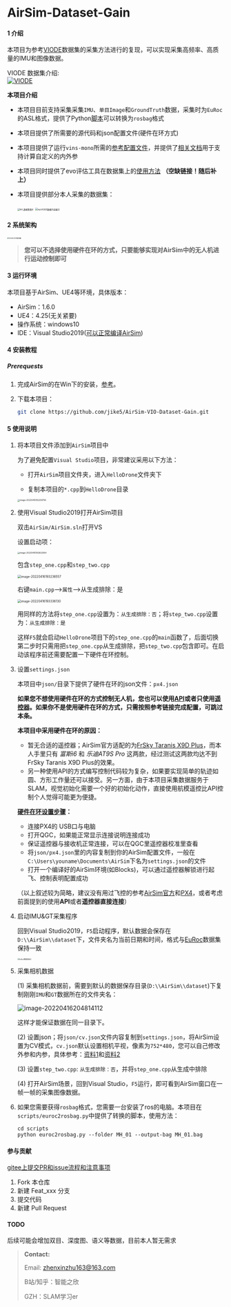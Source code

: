 # AirSim-Dataset-Gain

#### 1 介绍
本项目为参考[VIODE](https://github.com/kminoda/VIODE)数据集的采集方法进行的复现，可以实现采集高频率、高质量的IMU和图像数据。

VIODE 数据集介绍:  
[![VIODE](http://img.youtube.com/vi/LlFTyQf_dlo/0.jpg)](https://youtu.be/LlFTyQf_dlo "VIODE")

**本项目介绍**

* 本项目目前支持采集采集`IMU`、`单目Image`和`GroundTruth`数据，采集时为`EuRoc`的ASL格式，提供了Python[脚本](./scripts/euroc2rosbag.py)可以转换为`rosbag`格式

* 本项目提供了所需要的源代码和json配置文件(硬件在环方式)

* 本项目提供了运行`vins-mono`所需的[参考配置文件](./calibration_files/airsim_config.yaml)，并提供了[相关文档](https://zhuanlan.zhihu.com/p/482098440)用于支持计算自定义的内外参

* 本项目同时提供了evo评估工具在数据集上的[使用方法]() **（空缺链接！随后补上）**

* 本项目提供部分本人采集的数据集：

  <img src=".assets/NH_数据集图片.png" alt="NH_数据集图片" style="zoom: 33%;" />

  <img src=".assets/myVIODE数据内容展示.jpg" alt="myVIODE数据内容展示" style="zoom: 35%;" />

#### 2 系统架构

<img src=".assets/VIODE方法架构图-16501021690221.png" alt="VIODE方法架构图" style="zoom: 25%;" />

> **您可以不选择使用硬件在环的方式，只要能够实现对AirSim中的无人机进行运动控制即可**

#### 3 运行环境

本项目基于AirSim、UE4等环境，具体版本：

* AirSim：1.6.0
* UE4：4.25(无关紧要)
* 操作系统：windows10
* IDE：Visual Studio2019([可以正常编译AirSim](https://microsoft.github.io/AirSim/build_windows/))


#### 4 安装教程

##### Prerequests

1. 完成AirSim的在Win下的安装，[参考](https://microsoft.github.io/AirSim/build_windows/)。

2. 下载本项目：

   ```bash
   git clone https://github.com/jike5/AirSim-VIO-Dataset-Gain.git
   ```

#### 5 使用说明

1. 将本项目文件添加到`AirSim`项目中

   为了避免配置`Visual Studio`项目，非常建议采用以下方法：

   * 打开`AirSim`项目文件夹，进入`HelloDrone`文件夹下

   * 复制本项目的`*.cpp`到`HelloDrone`目录

   <img src=".assets\image-20220416192259756.png" alt="image-20220416192259756" style="zoom: 33%;" />

2. 使用Visual Studio2019打开AirSim项目

      双击`AirSim/AirSim.sln`打开VS

      设置启动项：

      <img src=".assets/image-20220416192832064.png" alt="image-20220416192832064" style="zoom: 33%;"/>

      包含`step_one.cpp`和`step_two.cpp`

      <img src=".assets/image-20220416193236557.png" alt="image-20220416193236557" style="zoom: 50%;" />

      右键`main.cpp`-->`属性`-->从生成排除：是

      <img src=".assets/image-20220416193336130.png" alt="image-20220416193336130" style="zoom: 50%;" />

      用同样的方法将`step_one.cpp`设置为：`从生成排除：否`；将`step_two.cpp`设置为：`从生成排除：是`

      这样`F5`就会启动`HelloDrone`项目下的`step_one.cpp`的`main`函数了，后面切换第二步时只需用把`step_one.cpp`从生成排除，把`step_two.cpp`包含即可。在启动该程序前还需要配置一下硬件在环控制。

3. 设置`settings.json`

      本项目中`json/`目录下提供了硬件在环的json文件：`px4.json`

      **如果您不想使用硬件在环的方式控制无人机，您也可以使用[API](https://microsoft.github.io/AirSim/apis/#apis-for-multirotor)或者只使用[遥控器](https://microsoft.github.io/AirSim/remote_control/#rc-setup-for-default-config)。如果你不是使用硬件在环的方式，只需按照参考链接完成配置，可跳过本条。**

      **本项目中采用硬件在环的原因：**

      * 暂无合适的遥控器；AirSim官方适配的为[FrSky Taranis X9D Plus](https://hobbyking.com/en_us/frsky-2-4ghz-accst-taranis-x9d-plus-and-x8r-combo-digital-telemetry-radio-system-mode-2.html)，而本人手里只有 *富斯i6* 和 *乐迪AT9S Pro* 这两款，经过测试这两款均达不到FrSky Taranis X9D Plus的效果。
      * 另一种使用API的方式编写控制代码较为复杂，如果要实现简单的轨迹如圆、方形工作量还可以接受。另一方面，由于本项目采集数据服务于SLAM，视觉初始化需要一个好的初始化动作，直接使用航模遥控比API控制个人觉得可能更为便捷。

      **[硬件在环设置步骤](https://microsoft.github.io/AirSim/px4_setup/)：**

      * 连接PX4的 USB口与电脑
      * 打开QGC，如果能正常显示连接说明连接成功
      * 保证遥控器与接收机正常连接，可以在QGC里遥控器校准里查看
      * 将`json/px4.json`里的内容复制到你的AirSim配置文件，一般在`C:\Users\youname\Documents\AirSim`下名为`settings.json`的文件
      * 打开一个编译好的AirSim环境(如Blocks)，可以通过遥控器解锁进行起飞、控制表明配置成功

      （以上叙述较为简略，建议没有用过飞控的参考[AirSim官方](https://microsoft.github.io/AirSim/px4_setup/)和[PX4](https://docs.px4.io/master/en/)，或者考虑前面提到的使用**API**或者**遥控器直接连接**）

4. 启动IMU&GT采集程序

      回到Visual Studio2019，`F5`启动程序，默认数据会保存在`D:\\AirSim\\dataset`下，文件夹名为当前日期和时间，格式与[EuRoc](https://projects.asl.ethz.ch/datasets/doku.php?id=kmavvisualinertialdatasets#the_euroc_mav_dataset)数据集保持一致

      <img src=".assets/EuRoc数据集格式.png" alt="EuRoc数据集格式" style="zoom: 25%;" />

5. 采集相机数据

      (1) 采集相机数据前，需要到默认的数据保存目录(`D:\\AirSim\\dataset`)下复制刚刚`IMU`和`GT`数据所在的文件夹名：

      ![image-20220416204814112](.assets/image-20220416204814112.png)

      这样才能保证数据在同一目录下。

      (2) 设置json；将`json/cv.json`文件内容复制到`settings.json`，将AirSim设置为CV模式，`cv.json`默认设置相机平视，像素为`752*480`，您可以自己修改外参和内参，具体参考：[资料1](https://zhuanlan.zhihu.com/p/482098440)和[资料2](./calibration_files/airsim_config.yaml)

      (3) 设置`step_two.cpp`: `从生成排除：否`，并将`step_one.cpp`从生成中排除

      (4) 打开AirSim场景，回到Visual Studio，`F5`运行，即可看到AirSim窗口在一帧一帧的采集图像数据。

6. 如果您需要获得`rosbag`格式，您需要一台安装了ros的电脑。本项目在`scripts/euroc2rosbag.py`中提供了转换的脚本，使用方法：

      ```
      cd scripts
      python euroc2rosbag.py --folder MH_01 --output-bag MH_01.bag
      ```

#### 参与贡献

[gitee上提交PR和issue流程和注意事项](https://xie.infoq.cn/article/3c5e8757345d4a3208aa48ca6)

1.  Fork 本仓库
2.  新建 Feat_xxx 分支
3.  提交代码
4.  新建 Pull Request

#### TODO

后续可能会增加双目、深度图、语义等数据，目前本人暂无需求

> **Contact:** 
>
> Email: zhenxinzhu163@163.com
>
> B站/知乎：智能之欣
>
> GZH：SLAM学习er

